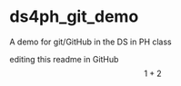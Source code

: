 # ds4ph_git_demo
A demo for git/GitHub in the DS in PH class

editing this readme in GitHub
$$1+2$$
